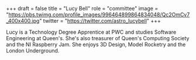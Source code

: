 +++
draft = false
title = "Lucy Bell"
role = "committee"
image = "https://pbs.twimg.com/profile_images/996464899864834048/Qc2OmCv7_400x400.jpg"
twitter = "https://twitter.com/astro_lucybell"
+++

Lucy is a Technology Degree Apprentice at PWC and studies Software Engineering at Queen's. She's also treasurer of Queen's Computing Society and the NI Raspberry Jam. She enjoys 3D Design, Model Rocketry and the London Underground.